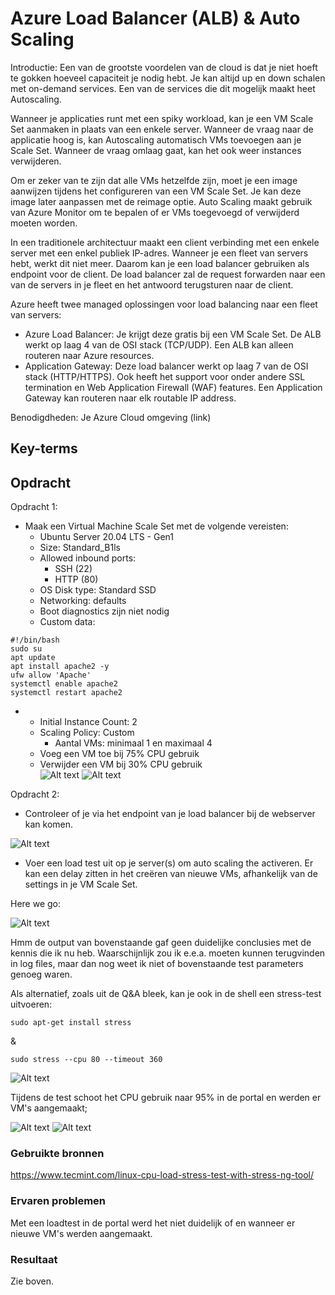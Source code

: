 # Azure Load Balancer (ALB) & Auto Scaling

Introductie:
Een van de grootste voordelen van de cloud is dat je niet hoeft te gokken hoeveel capaciteit je nodig hebt. Je kan altijd up en down schalen met on-demand services. Een van de services die dit mogelijk maakt heet Autoscaling.

Wanneer je applicaties runt met een spiky workload, kan je een VM Scale Set aanmaken in plaats van een enkele server. Wanneer de vraag naar de applicatie hoog is, kan Autoscaling automatisch VMs toevoegen aan je Scale Set. Wanneer de vraag omlaag gaat, kan het ook weer instances verwijderen.

Om er zeker van te zijn dat alle VMs hetzelfde zijn, moet je een image aanwijzen tijdens het configureren van een VM Scale Set. Je kan deze image later aanpassen met de reimage optie. Auto Scaling maakt gebruik van Azure Monitor om te bepalen of er VMs toegevoegd of verwijderd moeten worden.

In een traditionele architectuur maakt een client verbinding met een enkele server met een enkel publiek IP-adres. Wanneer je een fleet van servers hebt, werkt dit niet meer. Daarom kan je een load balancer gebruiken als endpoint voor de client. De load balancer zal de request forwarden naar een van de servers in je fleet en het antwoord terugsturen naar de client.

Azure heeft twee managed oplossingen voor load balancing naar een fleet van servers:
* Azure Load Balancer: Je krijgt deze gratis bij een VM Scale Set. De ALB werkt op laag 4 van de OSI stack (TCP/UDP). Een ALB kan alleen routeren naar Azure resources.
* Application Gateway: Deze load balancer werkt op laag 7 van de OSI stack (HTTP/HTTPS). Ook heeft het support voor onder andere SSL termination en Web Application Firewall (WAF) features. Een Application Gateway kan routeren naar elk routable IP address.

Benodigdheden:
Je Azure Cloud omgeving (link)

## Key-terms

## Opdracht

Opdracht 1:
* Maak een Virtual Machine Scale Set met de volgende vereisten:
    * Ubuntu Server 20.04 LTS - Gen1
    * Size: Standard_B1ls
    * Allowed inbound ports:
        * SSH (22)
        * HTTP (80)
    * OS Disk type: Standard SSD
    * Networking: defaults
    * Boot diagnostics zijn niet nodig
    * Custom data:

```
#!/bin/bash
sudo su
apt update
apt install apache2 -y
ufw allow 'Apache'
systemctl enable apache2
systemctl restart apache2
```

*   * Initial Instance Count: 2
    * Scaling Policy: Custom
        * Aantal VMs: minimaal 1 en maximaal 4
    * Voeg een VM toe bij 75% CPU gebruik
    * Verwijder een VM bij 30% CPU gebruik  
![Alt text](../00_includes/Week5/AZ-11.1.PNG)
![Alt text](../00_includes/Week5/AZ-11.2.PNG)

Opdracht 2:
* Controleer of je via het endpoint van je load balancer bij de webserver kan komen.  

![Alt text](../00_includes/Week5/AZ-11.3.PNG) 
* Voer een load test uit op je server(s) om auto scaling the activeren. Er kan een delay zitten in het creëren van nieuwe VMs, afhankelijk van de settings in je VM Scale Set.

Here we go:

![Alt text](../00_includes/Week5/AZ11.4.PNG)

Hmm de output van bovenstaande gaf geen duidelijke conclusies met de kennis die ik nu heb. Waarschijnlijk zou ik e.e.a. moeten kunnen terugvinden in log files, maar dan nog weet ik niet of bovenstaande test parameters genoeg waren.

Als alternatief, zoals uit de Q&A bleek, kan je ook in de shell een stress-test uitvoeren:

```
sudo apt-get install stress
```
&
```
sudo stress --cpu 80 --timeout 360
```
![Alt text](../00_includes/Week5/AZ11.7.PNG)

Tijdens de test schoot het CPU gebruik naar 95% in de portal en werden er VM's aangemaakt;

![Alt text](../00_includes/Week5/AZ11.5.PNG)
![Alt text](../00_includes/Week5/AZ11.6.PNG)

### Gebruikte bronnen
https://www.tecmint.com/linux-cpu-load-stress-test-with-stress-ng-tool/  
### Ervaren problemen
Met een loadtest in de portal werd het niet duidelijk of en wanneer er nieuwe VM's werden aangemaakt. 

### Resultaat

Zie boven.